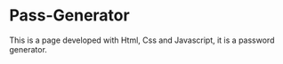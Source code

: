 # Pass-Generator
This is a page developed with Html, Css and Javascript, it is a password generator.
